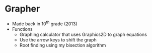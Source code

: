 # Grapher
* Made back in 10<sup>th</sup> grade (2013)
* Functions
  * Graphing calculator that uses Graphics2D to graph equations
  * Use the arrow keys to shift the graph
  * Root finding using my bisection algorithm
